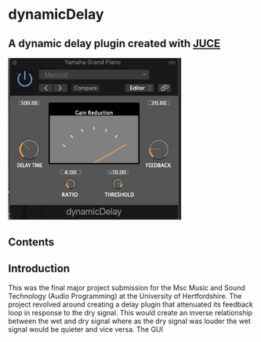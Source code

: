 # dynamicDelay
<!-- omit -->
## A dynamic delay plugin created with [JUCE](https://juce.com/)

<img src="Images/Screenshot 2022-11-19 at 19.13.40.png" width="70%">

<!-- omit -->
## Contents 
<!--omit -->

## Introduction
This was the final major project submission for the Msc Music and Sound Technology (Audio Programming) at the University of Hertfordshire. The project revolved around creating a delay plugin that attenuated its feedback loop in response to the dry signal. This would create an inverse relationship between the wet and dry signal where as the dry signal was louder the wet signal would be quieter and vice versa.
The GUI
